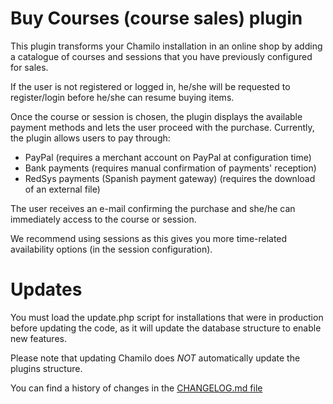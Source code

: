 Buy Courses (course sales) plugin
=================================
This plugin transforms your Chamilo installation in an online shop by adding a catalogue
 of courses and sessions that you have previously configured for sales.

If the user is not registered or logged in, he/she will be requested to register/login
before he/she can resume buying items.

Once the course or session is chosen, the plugin displays the available payment methods
and lets the user proceed with the purchase.
Currently, the plugin allows users to pay through:
 - PayPal (requires a merchant account on PayPal at configuration time)
 - Bank payments (requires manual confirmation of payments' reception)
 - RedSys payments (Spanish payment gateway) (requires the download of an external file)

The user receives an e-mail confirming the purchase and she/he can immediately 
access to the course or session.

We recommend using sessions as this gives you more time-related availability options
(in the session configuration).

Updates
=========

You must load the update.php script for installations that were in 
production before updating the code, as it will update the database structure to
enable new features.

Please note that updating Chamilo does *NOT* automatically update the plugins
structure.

You can find a history of changes in the [CHANGELOG.md file](./CHANGELOG.md)